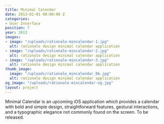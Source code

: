```yaml
---
title: Minimal Calendar
date: 2013-01-01 00:00:00 Z
categories:
- User Interface
position: 7
year: 2013
images:
- image: "/uploads/rationale-mincalendar-1.jpg"
  alt: rationale design minimal calendar application
- image: "/uploads/rationale-mincalendar-2.jpg"
  alt: rationale design minimal calendar application
- image: "/uploads/rationale-mincalendar-3.jpg"
  alt: rationale design minimal calendar application
thumb_image:
  image: "/uploads/rationale_mincalendar_0b.jpg"
  alt: rationale design minimal calendar application
og_image: "/uploads/rationale-mincalendar-og.jpg"
layout: project
---
```


Minimal Calendar is an upcoming iOS application which provides a calendar with bold and simple design, straightforward features, gestural interactions, and a typographic elegance not commonly found on the screen. To be released.